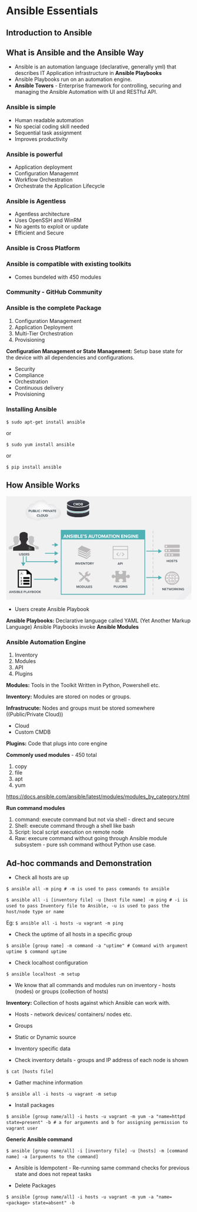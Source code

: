# Ansible Essentials

## Introduction to Ansible

## What is Ansible and the Ansible Way

* Ansible is an automation language (declarative, generally yml) that describes IT Application infrastructure in **Ansible Playbooks**
* Ansible Playbooks run on an automation engine.
* **Ansible Towers** - Enterprise framework for controlling, securing and managing the Ansible Automation with UI and RESTful API.

### Ansible is simple
* Human readable automation
* No special coding skill needed
* Sequential task assignment
* Improves productivity

### Ansible is powerful
* Application deployment
* Configuration Managemnt
* Workflow Orchestration
* Orchestrate the Application Lifecycle

### Ansible is Agentless
* Agentless architecture
* Uses OpenSSH and WinRM
* No agents to exploit or update
* Efficient and Secure

### Ansible is Cross Platform

### Ansible is compatible with existing toolkits
* Comes bundeled with 450 modules

### Community - GitHub Community

### Ansible is the complete Package
1. Configuration Management
2. Application Deployment
3. Multi-Tier Orchestration
4. Provisioning

**Configuration Management or State Management:** Setup base state for the device with all dependencies and configurations.
* Security
* Compliance
* Orchestration
* Continuous delivery
* Provisioning

### Installing Ansible
```
$ sudo apt-get install ansible
```
or
```
$ sudo yum install ansible
```
or
```
$ pip install ansible
```

## How Ansible Works

![Ansible Architecture](img/1.png)

* Users create Ansible Playbook

**Ansible Playbooks:** Declarative language called YAML (Yet Another Markup Language)
Ansible Playbooks invoke **Ansible Modules**

### Ansible Automation Engine
1. Inventory
2. Modules
3. API
4. Plugins

**Modules:** Tools in the Toolkit
Written in Python, Powershell etc.

**Inventory:** Modules are stored on nodes or groups.

**Infrastrucute:** Nodes and groups must be stored somewhere ((Public/Private Cloud))
- Cloud
- Custom CMDB

**Plugins:** Code that plugs into core engine

**Commonly used modules** - 450 total
1. copy
2. file
3. apt
4. yum

https://docs.ansible.com/ansible/latest/modules/modules_by_category.html

**Run command modules**
1. command: execute command but not via shell - direct and secure
2. Shell: execute command through a shell like bash
3. Script: local script execution on remote node
4. Raw: execure command without going through Ansible module subsystem - pure ssh command without Python use case.

## Ad-hoc commands and Demonstration

* Check all hosts are up 
```
$ ansible all -m ping # -m is used to pass commands to ansible
```
```
$ ansible all -i [inventory file] -u [host file name] -m ping # -i is used to pass Inventory file to Ansible, -u is used to pass the host/node type or name
```
Eg: `$ ansible all -i hosts -u vagrant -m ping`


* Check the uptime of all hosts in a specific group
```
$ ansible [group name] -m command -a "uptime" # Command with argument uptime $ command uptime
```

* Check localhost configuration
```
$ ansible localhost -m setup
```

* We know that all commands and modules run on inventory - hosts (nodes) or groups (collection of hosts)

**Inventory:** Collection of hosts against which Ansible can work with.
* Hosts - network devices/ containers/ nodes etc.
* Groups
* Static or Dynamic source
* Inventory specific data

* Check inventory details - groups and IP address of each node is shown
```
$ cat [hosts file]
```

* Gather machine information
```
$ ansible all -i hosts -u vagrant -m setup
```

* Install packages
```
$ ansible [group name/all] -i hosts -u vagrant -m yum -a "name=httpd state=present" -b # a for arguments and b for assigning permission to vagrant user
```

**Generic Ansible command**
```
$ ansible [group name/all] -i [inventory file] -u [hosts] -m [command name] -a [arguments to the command]
```

* Ansible is Idempotent - Re-running same command checks for previous state and does not repeat tasks

* Delete Packages
```
$ ansible [group name/all] -i hosts -u vagrant -m yum -a "name=<package> state=absent" -b
```

